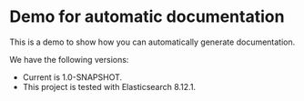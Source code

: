 <!-- 
This file is automatically generated. 
Please edit the source at src/main/documentation
-->
# Demo for automatic documentation

This is a demo to show how you can automatically generate documentation.

We have the following versions:

* Current is 1.0-SNAPSHOT.
* This project is tested with Elasticsearch 8.12.1.
